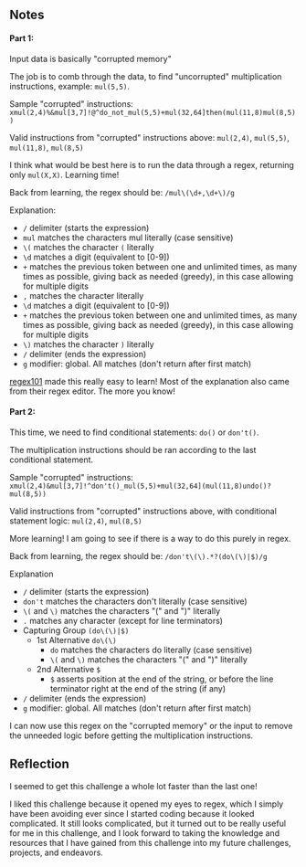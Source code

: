 ## Notes
#### Part 1:
Input data is basically "corrupted memory"

The job is to comb through the data, to find "uncorrupted" multiplication instructions, example: `mul(5,5)`.

Sample "corrupted" instructions:
`xmul(2,4)%&mul[3,7]!@^do_not_mul(5,5)+mul(32,64]then(mul(11,8)mul(8,5))`

Valid instructions from "corrupted" instructions above:
`mul(2,4)`, `mul(5,5)`, `mul(11,8)`, `mul(8,5)`

I think what would be best here is to run the data through a regex, returning only `mul(X,X)`. Learning time!

Back from learning, the regex should be: `/mul\(\d+,\d+\)/g`

Explanation:
- `/` delimiter (starts the expression)
- `mul` matches the characters mul literally (case sensitive)
- `\(` matches the character `(` literally
- `\d` matches a digit (equivalent to [0-9])
- `+` matches the previous token between one and unlimited times, as many times as possible, giving back as needed (greedy), in this case allowing for multiple digits
- `,` matches the character literally
- `\d` matches a digit (equivalent to [0-9])
- `+` matches the previous token between one and unlimited times, as many times as possible, giving back as needed (greedy), in this case allowing for multiple digits
- `\)` matches the character `)` literally
- `/` delimiter (ends the expression)
- `g` modifier: global. All matches (don't return after first match)

[regex101](https://regex101.com/) made this really easy to learn! Most of the explanation also came from their regex editor. The more you know!

#### Part 2:
This time, we need to find conditional statements: `do()` or `don't()`.

The multiplication instructions should be ran according to the last conditional statement.

Sample "corrupted" instructions:
`xmul(2,4)&mul[3,7]!^don't()_mul(5,5)+mul(32,64](mul(11,8)undo()?mul(8,5))`

Valid instructions from "corrupted" instructions above, with conditional statement logic:
`mul(2,4)`, `mul(8,5)`

More learning! I am going to see if there is a way to do this purely in regex.

Back from learning, the regex should be: `/don't\(\).*?(do\(\)|$)/g`

Explanation
- `/` delimiter (starts the expression)
- `don't` matches the characters don't literally (case sensitive)
- `\(` and `\)` matches the characters "(" and ")" literally
- `.` matches any character (except for line terminators)
- Capturing Group `(do\(\)|$)`
    - 1st Alternative `do\(\)`
        - `do` matches the characters do literally (case sensitive)
        - `\(` and `\)` matches the characters "(" and ")" literally
    - 2nd Alternative `$`
        - `$` asserts position at the end of the string, or before the line terminator right at the end of the string (if any)
- `/` delimiter (ends the expression)
- `g` modifier: global. All matches (don't return after first match)

I can now use this regex on the "corrupted memory" or the input to remove the unneeded logic before getting the multiplication instructions.

## Reflection
I seemed to get this challenge a whole lot faster than the last one!

I liked this challenge because it opened my eyes to regex, which I simply have been avoiding ever since I started coding because it looked complicated. It still looks complicated, but it turned out to be really useful for me in this challenge, and I look forward to taking the knowledge and resources that I have gained from this challenge into my future challenges, projects, and endeavors. 